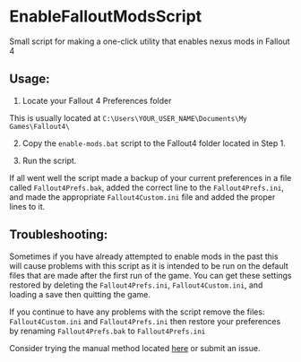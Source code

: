 # EnableFalloutModsScript
Small script for making a one-click utility that enables nexus mods in Fallout 4


## Usage:

1. Locate your Fallout 4 Preferences folder

 This is usually located at `C:\Users\YOUR_USER_NAME\Documents\My Games\Fallout4\`
 
2. Copy the `enable-mods.bat` script to the Fallout4 folder located in Step 1.

3. Run the script.

 If all went well the script made a backup of your current preferences in a file called `Fallout4Prefs.bak`, added the correct line to the `Fallout4Prefs.ini`, and made the appropriate `Fallout4Custom.ini` file and added the proper lines to it.
 
## Troubleshooting:

Sometimes if you have already attempted to enable mods in the past this will cause problems with this script as it is intended to be run on the default files that are made after the first run of the game. You can get these settings restored by deleting the `Fallout4Prefs.ini`, `Fallout4Custom.ini`, and loading a save then quitting the game.

If you continue to have any problems with the script remove the files: `Fallout4Custom.ini` and `Fallout4Prefs.ini` then restore your preferences by renaming `Fallout4Prefs.bak` to `Fallout4Prefs.ini`

Consider trying the manual method located [here](http://wiki.tesnexus.com/index.php/Fallout_4_Mod_Installation) or submit an issue. 
